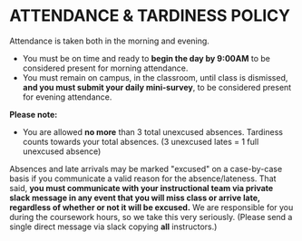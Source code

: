 # ATTENDANCE & TARDINESS POLICY

Attendance is taken both in the morning and evening.

- You must be on time and ready to **begin the day by 9:00AM** to be considered present for morning attendance.
- You must remain on campus, in the classroom, until class is dismissed, **and you must submit your daily mini-survey**, to be considered present for evening attendance.

**Please note:**

- You are allowed **no more** than 3 total unexcused absences. Tardiness counts towards your total absences. (3 unexcused lates = 1 full unexcused absence)

Absences and late arrivals may be marked "excused" on a case-by-case basis if you communicate a valid reason for the absence/lateness. That said, **you must communicate with your instructional team via private slack message in any event that you will miss class or arrive late, regardless of whether or not it will be excused.** We are responsible for you during the coursework hours, so we take this very seriously. (Please send a single direct message via slack copying **all** instructors.)
